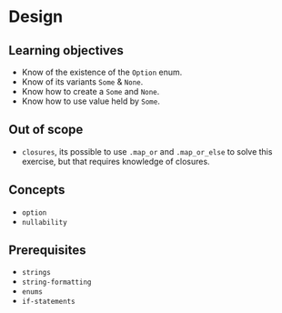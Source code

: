 # Design

## Learning objectives

- Know of the existence of the `Option` enum.
- Know of its variants `Some` & `None`.
- Know how to create a `Some` and `None`.
- Know how to use value held by `Some`.

## Out of scope

- `closures`, its possible to use `.map_or` and `.map_or_else` to solve this
  exercise, but that requires knowledge of closures.

## Concepts

- `option`
- `nullability`


## Prerequisites

- `strings`
- `string-formatting`
- `enums`
- `if-statements`
